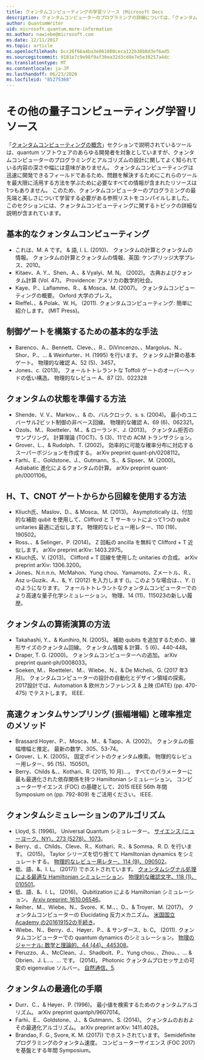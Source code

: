 ```yaml
---
title: クォンタムコンピューティングの学習リソース |Microsoft Docs
description: クォンタムコンピューターのプログラミングの詳細については、「クォンタムコンピューティングの詳細」トピックを参照してください。
author: QuantumWriter
uid: microsoft.quantum.more-information
ms.author: nawiebe@microsoft.com
ms.date: 12/11/2017
ms.topic: article
ms.openlocfilehash: bcc26f66a4ba3e861800ceca122b38b8d3ef6ad5
ms.sourcegitcommit: 0181e7c9e98f9af30ea32d3cd8e7e5e30257a4dc
ms.translationtype: MT
ms.contentlocale: ja-JP
ms.lasthandoff: 06/23/2020
ms.locfileid: "85275368"
---
```

# <a name="more-quantum-computing-learning-resources"></a>その他の量子コンピューティング学習リソース

「[クォンタムコンピューティングの概念](xref:microsoft.quantum.concepts.intro)」セクションで説明されているツールは、quantum ソフトウェアのあらゆる開発者を対象としていますが、クォンタムコンピューターのプログラミングとアルゴリズムの設計に関してよく知られている内容の深さや幅には意味がありません。  クォンタムコンピューティングは迅速に開発できるフィールドであるため、問題を解決するためにこれらのツールを最大限に活用する方法を学ぶために必要なすべての情報が含まれたリソースは1つもありません。  このため、クォンタムコンピューターのプログラミングの最先端と美しさについて学習する必要がある参照リストをコンパイルしました。
このセクションには、クォンタムコンピューティングに関するトピックの詳細な説明が含まれています。

## <a name="basic-quantum-computing"></a>基本的なクォンタムコンピューティング ##

+ これは、M. A です。 & 語, I. L. (2010)、 クォンタムの計算とクォンタムの情報。 クォンタムの計算とクォンタムの情報、英国: ケンブリッジ大学プレス、2010。
+ Kitaev、A. Y.、Shen、A.、& Vyalyi、M. N。 (2002)。 古典およびクォンタム計算 (Vol. 47)。 Providence: アメリカの数学的社会。
+ Kaye、P.、Laflamme、R.、& Mosca、M. (2007)。 クォンタムコンピューティングの概要。 Oxford 大学のプレス。
+ Rieffel、、& Polak、W. H。 (2011). クォンタムコンピューティング: 簡単に紹介します。 (MIT Press)。

## <a name="elementary-techniques-for-building-controlled-gates"></a>制御ゲートを構築するための基本的な手法 ##

+ Barenco、A.、Bennett、Cleve、、R.、DiVincenzo、、Margolus、N.、Shor、P.、... & Weinfurter、H. (1995) を行います。 クォンタム計算の基本ゲート。 物理的な確認 A、52 (5)、3457。
+ Jones、c. (2013)。 フォールトトレラントな Toffoli ゲートのオーバーヘッドの低い構造。 物理的なレビュー A、87 (2)、022328

## <a name="techniques-for-preparing-quantum-states"></a>クォンタムの状態を準備する方法 ##

+ Shende、V. V.、Markov、、& の、バルクロック、s. s. (2004)。 最小のユニバーサル2ビット制御の非ベース回線。 物理的な確認 A、69 (6)、062321。
+ Ozols、M.、Roetteler、M.、& ローランド、J. (2013)。 クォンタム拒否のサンプリング。 計算理論 (TOCT)、5 (3)、11での ACM トランザクション。
+ Grover、L.、& Rudolph、T. (2002)。 効率的に可能な確率分布に対応するスーパーポジションを作成する。 arXiv preprint quant-ph/0208112。
+ Farhi、E.、Goldstone、J.、Gutmann、S.、& Sipser、M. (2000)。 Adiabatic 進化によるクォンタムの計算。 arXiv preprint quant-ph/0001106。

## <a name="approaches-for-synthesizing-circuits-out-of-h-t-and-cnot-gates"></a>H、T、CNOT ゲートからから回線を使用する方法 ##

+ Kliuch氏、Maslov、D.、& Mosca、M. (2013)。 Asymptotically は、付加的な補助 qubit を使用して、Clifford と T サーキットによって1つの qubit unitaries 最適に近似します。 物理的なレビュー用レター、110 (19)、190502。
+ Ross、、& Selinger、P. (2014)。 Z 回転の ancilla を無料で Clifford + T 近似します。 arXiv preprint arXiv: 1403.2975。
+ Kliuch氏、V. (2013)。 Clifford + T 回線を使用した unitaries の合成。 arXiv preprint arXiv: 1306.3200。
+ Jones、N.n.n.n、McMahon、Yung chou、Yamamoto、Zメートル、R.、Asz u-Guzik、A.、&, Y. (2012) を入力します ()。このような場合は、、Y. () のようになります。 フォールトトレラントなクォンタムコンピューターでのより高速な量子化学シミュレーション。 物理、14 (11)、115023の新しい履歴。

## <a name="approaches-for-quantum-arithmetic"></a>クォンタムの算術演算の方法 ##

+ Takahashi, Y.、& Kunihiro, N. (2005)。 補助 qubits を追加するための、線形サイズのクォンタム回線。 クォンタム情報 & 計算、5 (6)、440-448。
+ Draper, T. G. (2000)。 クォンタムコンピューターへの追加。 arXiv preprint quant-ph/0008033。
+ Soeken, M.、Roetteler、M.、Wiebe、N.、& De Micheli、G. (2017 年3月)。 クォンタムコンピューターの設計の自動化とデザイン領域の探索。 2017設計では、Automation & 欧州カンファレンス & 上映 (DATE) (pp. 470-475) でテストします。 IEEE.

## <a name="methods-for-fast-quantum-sampling-amplitude-amplification-and-probability-estimation"></a>高速クォンタムサンプリング (振幅増幅) と確率推定のメソッド ##

+ Brassard Hoyer、P.、Mosca、M.、& Tapp、A. (2002)。 クォンタムの振幅増幅と推定。 最新の数学、305、53-74。
+ Grover、L. K. (2005)。 固定ポイントのクォンタム検索。 物理的なレビュー用レター、95 (15)、150501。
+ Berry、Childs &、、Kothari、R. (2015, 10 月)...。 すべてのパラメーターに最も最適化された依存関係を持つ Hamiltonian シミュレーション。 コンピューターサイエンス (FOC) の基礎として、2015 IEEE 56th 年間 Symposium on (pp. 792-809) をご活用ください。 IEEE.

## <a name="algorithms-for-quantum-simulation"></a>クォンタムシミュレーションのアルゴリズム ##

+ Lloyd, S. (1996)。 Universal Quantum シミュレーター。 [サイエンス (ニューヨーク、NY)、273 (5278)、1073](http://doi.org/10.1126/science.273.5278.1073)。
+ Berry、d.、Childs、Cleve、R.、Kothari、R.、& Somma、R. D. を行います。 (2015)。 Taylor シリーズを切り捨てて Hamiltonian dynamics をシミュレートする。 [物理的なレビュー用レター、114 (9)、090502](http://doi.org/10.1103/PhysRevLett.114.090502)。
+ 低、語、&、I. L。 (2017)) でホストされています。 [クォンタムシグナル処理による最適な Hamiltonian シミュレーション](https://arxiv.org/abs/1606.02685)。 [物理的な確認文字、118 (1)、010501](http://doi.org/10.1103/PhysRevLett.118.010501)。
+ 低、語、&、I. L。 (2016)。 Qubitization による Hamiltonian シミュレーション。 [Arxiv preprint: 1610.06546](https://arxiv.org/abs/1610.06546)。
+ Reiher、M.、Wiebe、N.、Svore、K. M.、、D.、& Troyer、M. (2017)。 クォンタムコンピューターの Elucidating 反力メカニズム。 [米国国立 Academy の201619152の手続き](http://doi.org/10.1073/pnas.1619152114)。
+ Wiebe、N.、Berry、d.、Høyer、P.、& サンダース、b. C。 (2011). クォンタムコンピューターでの quantum dynamics のシミュレーション。 [物理のジャーナル: 数学と理論的、44 (44)、445308](http://doi.org/10.1088/1751-8113/44/44/445308)。
+ Peruzzo、A.、McClean、J.、Shadbolt、P.、Yung chou、、Zhou、、... & Obrien、J. L...、... です。 (2014)。 Photonic クォンタムプロセッサ上の可変の eigenvalue ソルバー。 [自然通信、5](http://doi.org/10.1038/ncomms5213).

## <a name="procedures-for-quantum-optimization"></a>クォンタムの最適化の手順 ##

+ Durr、C.、& Høyer、P. (1996)。 最小値を検索するためのクォンタムアルゴリズム。 arXiv preprint quantph/9607014。
+ Farhi、E.、Goldstone、J.、& Gutmann、S. (2014)。 クォンタムのおおよその最適化アルゴリズム。 arXiv preprint arXiv: 1411.4028。
+ Brandao, F. G., Svore, K. M. (2017)) でホストされています。 Semidefinite プログラミングのクォンタム速度。 コンピューターサイエンス (FOC 2017) を基盤とする年間 Symposium。
